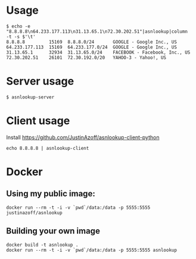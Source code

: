 # Usage

    $ echo -e "8.8.8.8\n64.233.177.113\n31.13.65.1\n72.30.202.51"|asnlookup|column  -t -s $'\t'
    8.8.8.8         15169  8.8.8.0/24       GOOGLE - Google Inc., US
    64.233.177.113  15169  64.233.177.0/24  GOOGLE - Google Inc., US
    31.13.65.1      32934  31.13.65.0/24    FACEBOOK - Facebook, Inc., US
    72.30.202.51    26101  72.30.192.0/20   YAHOO-3 - Yahoo!, US

# Server usage

    $ asnlookup-server

# Client usage

Install https://github.com/JustinAzoff/asnlookup-client-python

    echo 8.8.8.8 | asnlookup-client

# Docker

## Using my public image:

    docker run --rm -t -i -v `pwd`/data:/data -p 5555:5555 justinazoff/asnlookup

## Building your own image

    docker build -t asnlookup .
    docker run --rm -t -i -v `pwd`/data:/data -p 5555:5555 asnlookup
